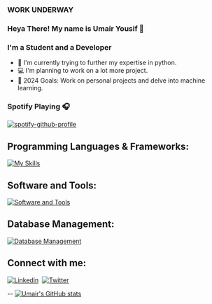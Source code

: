 ### WORK UNDERWAY

### Heya There! My name is Umair Yousif 👋

### I'm a Student and a Developer
- 🌱 I'm currently trying to further my expertise in python.
- 💻 I'm planning to work on a lot more project.
- 🥅 2024 Goals: Work on personal projects and delve into machine learning.

### Spotify Playing 🎧

[![spotify-github-profile](https://spotify-github-profile.kittinanx.com/api/view?uid=4bq76n54szp36p9pt2u0gg530&cover_image=true&theme=natemoo-re&show_offline=true&background_color=121212&interchange=true&bar_color=53b14f&bar_color_cover=false)](https://spotify-github-profile.kittinanx.com/api/view?uid=4bq76n54szp36p9pt2u0gg530&redirect=true)

## Programming Languages & Frameworks:
[![My Skills](https://skillicons.dev/icons?i=html,css,js,php,py&theme=dark)](https://skillicons.dev)

## Software and Tools:
[![Software and Tools](https://skillicons.dev/icons?i=git,figma,github,vscode,heroku,ps,pr,ae&theme=dark)](https://skillicons.dev)

## Database Management:
[![Database Management](https://skillicons.dev/icons?i=mysql&theme=dark)](https://skillicons.dev)

## Connect with me:
[![Linkedin](https://skillicons.dev/icons?i=linkedin)](https://www.linkedin.com/in/umairyousif/)&nbsp;&nbsp;[![Twitter](https://skillicons.dev/icons?i=twitter)](https://twitter.com/umairyousif2280)

--
[![Umair's GitHub stats](https://github-readme-stats.vercel.app/api?username=umairyousif239&show_icons=true&theme=dark)](https://github.com/umairyousif239/github-readme-stats)
